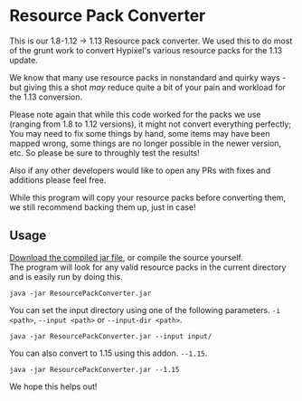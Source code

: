 # Resource Pack Converter

This is our 1.8-1.12 -> 1.13 Resource pack converter. We used this to do most of the grunt work to convert Hypixel's various resource packs for the 1.13 update.

We know that many use resource packs in nonstandard and quirky ways - but giving this a shot *may* reduce quite a bit of your pain and workload for the 1.13 conversion.

Please note again that while this code worked for the packs we use (ranging from 1.8 to 1.12 versions), it might not convert everything perfectly;  You may need to fix some things by hand, some items may have been mapped wrong, some things are no longer possible in the newer version, etc. So please be sure to throughly test the results!

Also if any other developers would like to open any PRs with fixes and additions please feel free.

While this program will copy your resource packs before converting them, we still recommend backing them up, just in case!

## Usage
[Download the compiled jar file](https://github.com/agentdid127/ResourcePackConverter/releases/latest), or compile the source yourself.  
The program will look for any valid resource packs in the current directory and is easily run by doing this.

    java -jar ResourcePackConverter.jar

You can set the input directory using one of the following parameters.
`-i <path>`, `--input <path>` or `--input-dir <path>`.

    java -jar ResourcePackConverter.jar --input input/
	
You can also convert to 1.15 using this addon.
`--1.15`.

	java -jar ResourcePackConverter.jar --1.15

We hope this helps out!
